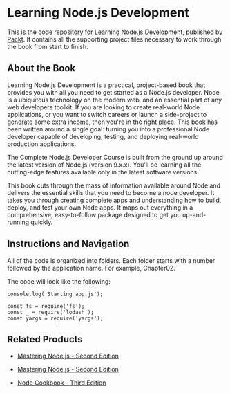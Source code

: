 # Learning Node.js Development
This is the code repository for [Learning Node.js Development](https://www.packtpub.com/web-development/complete-nodejs-developer-course?utm_source=github&utm_medium=repository&utm_campaign=9781788395540), published by [Packt](https://www.packtpub.com/?utm_source=github). It contains all the supporting project files necessary to work through the book from start to finish.
## About the Book
Learning Node.js Development is a practical, project-based book that provides you with all you need to get started as a Node.js developer. Node is a ubiquitous technology on the modern web, and an essential part of any web developers toolkit. If you are looking to create real-world Node applications, or you want to switch careers or launch a side-project to generate some extra income, then you're in the right place. This book has been written around a single goal: turning you into a professional Node developer capable of developing, testing, and deploying real-world production applications.

The Complete Node.js Developer Course is built from the ground up around the latest version of Node.js (version 9.x.x). You'll be learning all the cutting-edge features available only in the latest software versions. 

This book cuts through the mass of information available around Node and delivers the essential skills that you need to become a node developer. It takes you through creating complete apps and understanding how to build, deploy, and test your own Node apps. It maps out everything in a comprehensive, easy-to-follow package designed to get you up-and-running quickly.
## Instructions and Navigation
All of the code is organized into folders. Each folder starts with a number followed by the application name. For example, Chapter02.



The code will look like the following:
```
console.log('Starting app.js');

const fs = require('fs');
const _ = require('lodash');
const yargs = require('yargs');
```


## Related Products
* [Mastering Node.js - Second Edition](https://www.packtpub.com/web-development/mastering-nodejs-second-edition?utm_source=github&utm_medium=repository&utm_campaign=9781785888960)

* [Mastering Node.js - Second Edition](https://www.packtpub.com/web-development/mastering-nodejs-second-edition?utm_source=github&utm_medium=repository&utm_campaign=9781785888960)

* [Node Cookbook - Third Edition](https://www.packtpub.com/web-development/node-cookbook-third-edition?utm_source=github&utm_medium=repository&utm_campaign=9781785880087)

